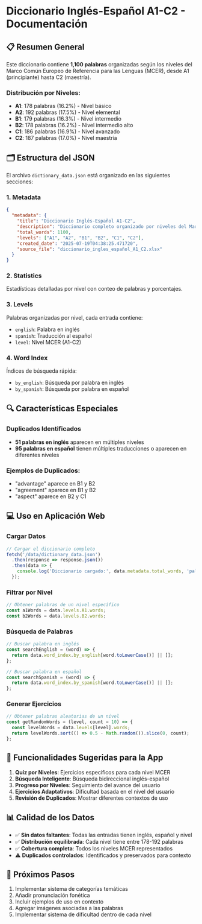 # Diccionario Inglés-Español A1-C2 - Documentación

## 📋 Resumen General

Este diccionario contiene **1,100 palabras** organizadas según los niveles del Marco Común Europeo de Referencia para las Lenguas (MCER), desde A1 (principiante) hasta C2 (maestría).

### Distribución por Niveles:
- **A1**: 178 palabras (16.2%) - Nivel básico
- **A2**: 192 palabras (17.5%) - Nivel elemental  
- **B1**: 179 palabras (16.3%) - Nivel intermedio
- **B2**: 178 palabras (16.2%) - Nivel intermedio alto
- **C1**: 186 palabras (16.9%) - Nivel avanzado
- **C2**: 187 palabras (17.0%) - Nivel maestría

## 🗂️ Estructura del JSON

El archivo `dictionary_data.json` está organizado en las siguientes secciones:

### 1. Metadata
```json
{
  "metadata": {
    "title": "Diccionario Inglés-Español A1-C2",
    "description": "Diccionario completo organizado por niveles del Marco Común Europeo de Referencia",
    "total_words": 1100,
    "levels": ["A1", "A2", "B1", "B2", "C1", "C2"],
    "created_date": "2025-07-19T04:38:25.471720",
    "source_file": "diccionario_ingles_español_A1_C2.xlsx"
  }
}
```

### 2. Statistics
Estadísticas detalladas por nivel con conteo de palabras y porcentajes.

### 3. Levels
Palabras organizadas por nivel, cada entrada contiene:
- `english`: Palabra en inglés
- `spanish`: Traducción al español
- `level`: Nivel MCER (A1-C2)

### 4. Word Index
Índices de búsqueda rápida:
- `by_english`: Búsqueda por palabra en inglés
- `by_spanish`: Búsqueda por palabra en español

## 🔍 Características Especiales

### Duplicados Identificados
- **51 palabras en inglés** aparecen en múltiples niveles
- **95 palabras en español** tienen múltiples traducciones o aparecen en diferentes niveles

### Ejemplos de Duplicados:
- "advantage" aparece en B1 y B2
- "agreement" aparece en B1 y B2
- "aspect" aparece en B2 y C1

## 💻 Uso en Aplicación Web

### Cargar Datos
```javascript
// Cargar el diccionario completo
fetch('/data/dictionary_data.json')
  .then(response => response.json())
  .then(data => {
    console.log('Diccionario cargado:', data.metadata.total_words, 'palabras');
  });
```

### Filtrar por Nivel
```javascript
// Obtener palabras de un nivel específico
const a1Words = data.levels.A1.words;
const b2Words = data.levels.B2.words;
```

### Búsqueda de Palabras
```javascript
// Buscar palabra en inglés
const searchEnglish = (word) => {
  return data.word_index.by_english[word.toLowerCase()] || [];
};

// Buscar palabra en español
const searchSpanish = (word) => {
  return data.word_index.by_spanish[word.toLowerCase()] || [];
};
```

### Generar Ejercicios
```javascript
// Obtener palabras aleatorias de un nivel
const getRandomWords = (level, count = 10) => {
  const levelWords = data.levels[level].words;
  return levelWords.sort(() => 0.5 - Math.random()).slice(0, count);
};
```

## 🎯 Funcionalidades Sugeridas para la App

1. **Quiz por Niveles**: Ejercicios específicos para cada nivel MCER
2. **Búsqueda Inteligente**: Búsqueda bidireccional inglés-español
3. **Progreso por Niveles**: Seguimiento del avance del usuario
4. **Ejercicios Adaptativos**: Dificultad basada en el nivel del usuario
5. **Revisión de Duplicados**: Mostrar diferentes contextos de uso

## 📊 Calidad de los Datos

- ✅ **Sin datos faltantes**: Todas las entradas tienen inglés, español y nivel
- ✅ **Distribución equilibrada**: Cada nivel tiene entre 178-192 palabras
- ✅ **Cobertura completa**: Todos los niveles MCER representados
- ⚠️ **Duplicados controlados**: Identificados y preservados para contexto

## 🚀 Próximos Pasos

1. Implementar sistema de categorías temáticas
2. Añadir pronunciación fonética
3. Incluir ejemplos de uso en contexto
4. Agregar imágenes asociadas a las palabras
5. Implementar sistema de dificultad dentro de cada nivel
